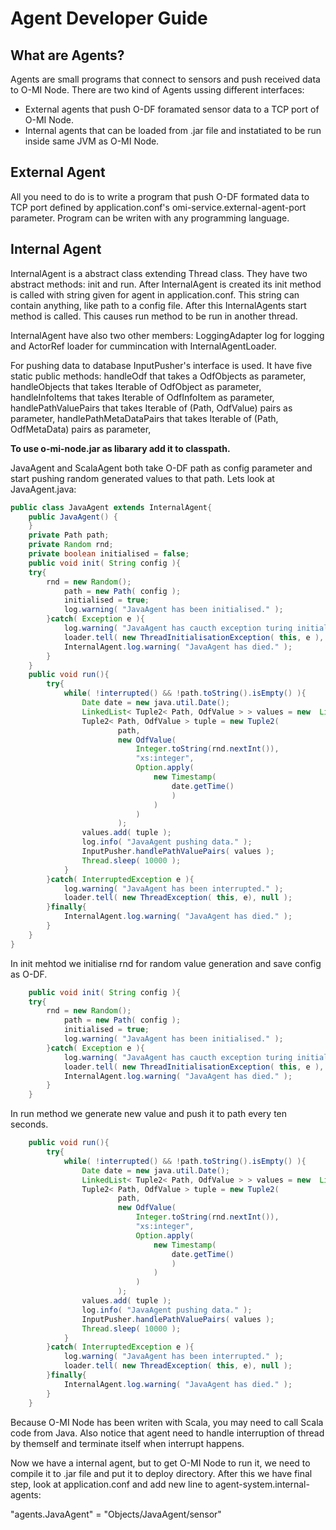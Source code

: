 Agent Developer Guide
=====================

What are Agents?
----------------
Agents are small programs that connect to sensors and push received data to
O-MI Node. 
There are two kind of Agents ussing different interfaces: 
* External agents that push O-DF foramated sensor data to a TCP port of O-MI
Node.
* Internal agents that can be loaded from .jar file and instatiated to be run
inside same JVM as O-MI Node. 

External Agent
--------------
All you need to do is to write a program that push O-DF formated data to TCP
port defined by application.conf's omi-service.external-agent-port parameter.
Program can be writen with any programming language.

Internal Agent
----------------
InternalAgent is a abstract class extending Thread class. They have two
abstract methods: init and run. After InternalAgent is created its init
method is called with string given for agent in application.conf. This string can
contain anything, like path to a config file. After this InternalAgents start method is
called. This causes run method to be run in  another thread. 

InternalAgent have also two other members: 
LoggingAdapter log for logging and 
ActorRef loader for cummincation with InternalAgentLoader. 

For pushing data to database InputPusher's interface is used. It have five
static public methods:
handleOdf that takes a OdfObjects as parameter,
handleObjects that takes Iterable of OdfObject as parameter,
handleInfoItems that takes Iterable of OdfInfoItem as parameter,
handlePathValuePairs that takes Iterable of (Path, OdfValue) pairs as parameter,
handlePathMetaDataPairs that takes Iterable of (Path, OdfMetaData) pairs as parameter,

<b>To use o-mi-node.jar as libarary add it to classpath.</b>

JavaAgent and ScalaAgent both take O-DF path as config
parameter and start pushing random generated values to that path.
Lets look at JavaAgent.java:
```java
public class JavaAgent extends InternalAgent{
    public JavaAgent() { 
    }
    private Path path;
    private Random rnd;
    private boolean initialised = false;
    public void init( String config ){
	try{
	    rnd = new Random();
            path = new Path( config );
            initialised = true;
            log.warning( "JavaAgent has been initialised." );
        }catch( Exception e ){
            log.warning( "JavaAgent has caucth exception turing initialisation." );
            loader.tell( new ThreadInitialisationException( this, e ), null );
            InternalAgent.log.warning( "JavaAgent has died." );
        }
    }
    public void run(){
        try{
            while( !interrupted() && !path.toString().isEmpty() ){
                Date date = new java.util.Date();
                LinkedList< Tuple2< Path, OdfValue > > values = new  LinkedList< Tuple2< Path, OdfValue > >();
                Tuple2< Path, OdfValue > tuple = new Tuple2(
                        path,
                        new OdfValue(
                            Integer.toString(rnd.nextInt()), 
                            "xs:integer",
                            Option.apply( 
                                new Timestamp( 
                                    date.getTime() 
                                    ) 
                                ) 
                            ) 
                        ); 
                values.add( tuple );
                log.info( "JavaAgent pushing data." );
                InputPusher.handlePathValuePairs( values );
                Thread.sleep( 10000 );
            }
        }catch( InterruptedException e ){
            log.warning( "JavaAgent has been interrupted." );
            loader.tell( new ThreadException( this, e), null );
        }finally{
            InternalAgent.log.warning( "JavaAgent has died." );
        }
    }
}
```

In init mehtod we initialise rnd for random value generation and save config
as O-DF.

```java
    public void init( String config ){
	try{
	    rnd = new Random();
            path = new Path( config );
            initialised = true;
            log.warning( "JavaAgent has been initialised." );
        }catch( Exception e ){
            log.warning( "JavaAgent has caucth exception turing initialisation." );
            loader.tell( new ThreadInitialisationException( this, e ), null );
            InternalAgent.log.warning( "JavaAgent has died." );
        }
    }
```

In run method we generate new value and push it to path every ten seconds.
```java
    public void run(){
        try{
            while( !interrupted() && !path.toString().isEmpty() ){
                Date date = new java.util.Date();
                LinkedList< Tuple2< Path, OdfValue > > values = new  LinkedList< Tuple2< Path, OdfValue > >();
                Tuple2< Path, OdfValue > tuple = new Tuple2(
                        path,
                        new OdfValue(
                            Integer.toString(rnd.nextInt()), 
                            "xs:integer",
                            Option.apply( 
                                new Timestamp( 
                                    date.getTime() 
                                    ) 
                                ) 
                            ) 
                        ); 
                values.add( tuple );
                log.info( "JavaAgent pushing data." );
                InputPusher.handlePathValuePairs( values );
                Thread.sleep( 10000 );
            }
        }catch( InterruptedException e ){
            log.warning( "JavaAgent has been interrupted." );
            loader.tell( new ThreadException( this, e), null );
        }finally{
            InternalAgent.log.warning( "JavaAgent has died." );
        }
    }
```

Because O-MI Node has been writen with Scala, you may need to call Scala
code from Java. Also notice that agent need to handle interruption of thread
by themself and terminate itself when interrupt happens.

Now we have a internal agent, but to get O-MI Node to run it, we need to
compile it to .jar file and put it to deploy directory. After this we have
final step, look at application.conf and add new line to
agent-system.internal-agents: 

"agents.JavaAgent" = "Objects/JavaAgent/sensor"


